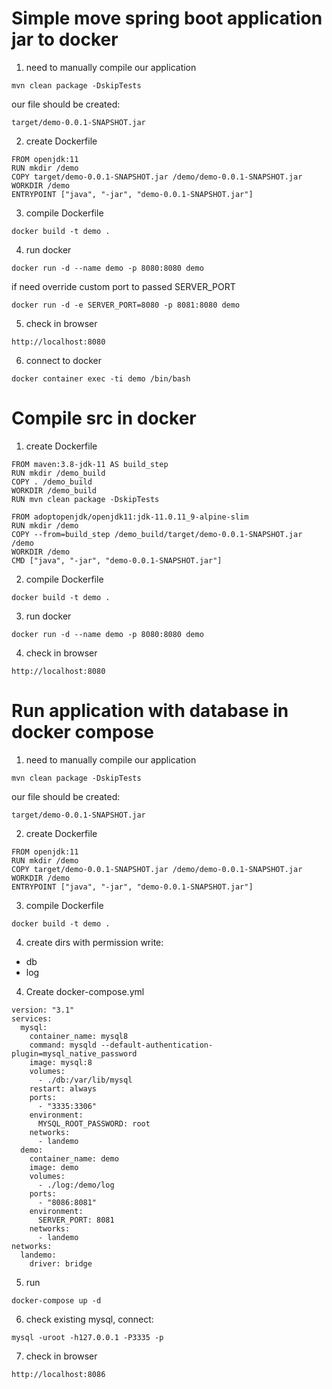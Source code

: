 # Simple move spring boot application jar to docker

1. need to manually compile our application

`mvn clean package -DskipTests`

our file should be created:

`target/demo-0.0.1-SNAPSHOT.jar`

2. create Dockerfile

```
FROM openjdk:11
RUN mkdir /demo
COPY target/demo-0.0.1-SNAPSHOT.jar /demo/demo-0.0.1-SNAPSHOT.jar
WORKDIR /demo
ENTRYPOINT ["java", "-jar", "demo-0.0.1-SNAPSHOT.jar"]
```

3. compile Dockerfile

`docker build -t demo .`

4. run docker 

`docker run -d --name demo -p 8080:8080 demo`

if need override custom port to passed SERVER_PORT

`docker run -d -e SERVER_PORT=8080 -p 8081:8080 demo`

5. check in browser 

`http://localhost:8080`

6. connect to docker

`docker container exec -ti demo /bin/bash`

# Compile src in docker

1. create Dockerfile

```
FROM maven:3.8-jdk-11 AS build_step
RUN mkdir /demo_build
COPY . /demo_build
WORKDIR /demo_build
RUN mvn clean package -DskipTests

FROM adoptopenjdk/openjdk11:jdk-11.0.11_9-alpine-slim
RUN mkdir /demo
COPY --from=build_step /demo_build/target/demo-0.0.1-SNAPSHOT.jar /demo
WORKDIR /demo
CMD ["java", "-jar", "demo-0.0.1-SNAPSHOT.jar"]
```

2. compile Dockerfile

`docker build -t demo .`

3. run docker 

`docker run -d --name demo -p 8080:8080 demo`

4. check in browser 

`http://localhost:8080`

# Run application with database in docker compose

1. need to manually compile our application

`mvn clean package -DskipTests`

our file should be created:

`target/demo-0.0.1-SNAPSHOT.jar`

2. create Dockerfile

```
FROM openjdk:11
RUN mkdir /demo
COPY target/demo-0.0.1-SNAPSHOT.jar /demo/demo-0.0.1-SNAPSHOT.jar
WORKDIR /demo
ENTRYPOINT ["java", "-jar", "demo-0.0.1-SNAPSHOT.jar"]
```

3. compile Dockerfile

`docker build -t demo .`

4. create dirs with permission write:
* db
* log

4. Create docker-compose.yml

```
version: "3.1"
services:
  mysql:
    container_name: mysql8
    command: mysqld --default-authentication-plugin=mysql_native_password
    image: mysql:8
    volumes:
      - ./db:/var/lib/mysql
    restart: always
    ports:
      - "3335:3306"
    environment:
      MYSQL_ROOT_PASSWORD: root
    networks:
      - landemo
  demo:
    container_name: demo
    image: demo
    volumes:
      - ./log:/demo/log
    ports:
      - "8086:8081"
    environment:
      SERVER_PORT: 8081
    networks:
      - landemo
networks:
  landemo:
    driver: bridge
```

5. run 

`docker-compose up -d `

6. check existing mysql, connect:

`mysql -uroot -h127.0.0.1 -P3335 -p`

7. check in browser 

`http://localhost:8086`